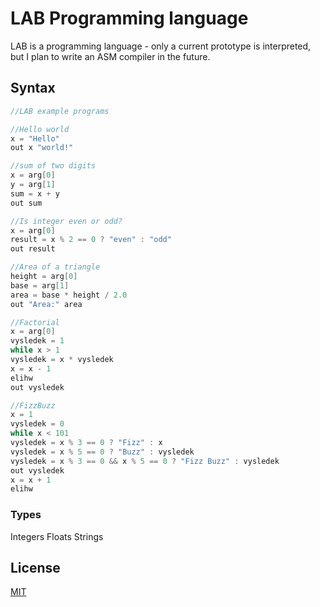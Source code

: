 # LAB Programming language

LAB is a programming language - only a current prototype is interpreted, but I plan to write an ASM compiler in the future.

## Syntax

```c
//LAB example programs

//Hello world
x = "Hello"
out x "world!"

//sum of two digits
x = arg[0]
y = arg[1]
sum = x + y
out sum

//Is integer even or odd?
x = arg[0]
result = x % 2 == 0 ? "even" : "odd"
out result

//Area of a triangle
height = arg[0]
base = arg[1]
area = base * height / 2.0
out "Area:" area

//Factorial
x = arg[0]
vysledek = 1
while x > 1
vysledek = x * vysledek
x = x - 1
elihw
out vysledek

//FizzBuzz
x = 1
vysledek = 0
while x < 101
vysledek = x % 3 == 0 ? "Fizz" : x
vysledek = x % 5 == 0 ? "Buzz" : vysledek
vysledek = x % 3 == 0 && x % 5 == 0 ? "Fizz Buzz" : vysledek
out vysledek
x = x + 1
elihw
```

### Types

Integers
Floats
Strings


## License
[MIT](https://choosealicense.com/licenses/mit/)